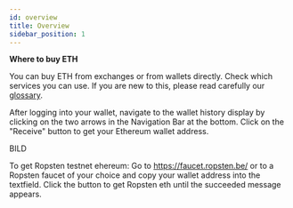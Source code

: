 ```yaml
---
id: overview
title: Overview
sidebar_position: 1
---
```


**Where to buy ETH**

You can buy ETH from exchanges or from wallets directly.
Check which services you can use. If you are new to this, please read carefully our [glossary](http://localhost:3000/protocol/glossary/block).


After logging into your wallet, navigate to the wallet history display by clicking on the two arrows in the Navigation Bar at the bottom. Click on the "Receive" button to get your Ethereum wallet address.


BILD


To get Ropsten testnet ehereum: Go to https://faucet.ropsten.be/ or to a Ropsten faucet of your choice and copy your wallet address into the textfield. Click the button to get Ropsten eth until the succeeded message appears.